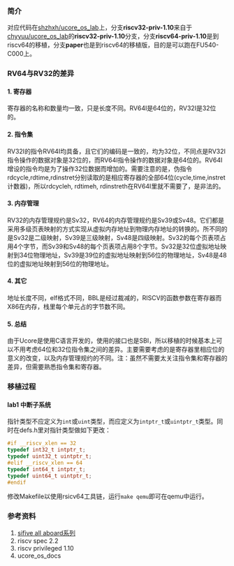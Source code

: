 ### 简介

对应代码在[shzhxh/ucore_os_lab](https://gitee.com/shzhxh/ucore_os_lab.git)上，分支**riscv32-priv-1.10**来自于[chyyuu/ucore_os_lab](https://github.com/chyyuu/ucore_os_lab)的**riscv32-priv-1.10**分支，分支**riscv64-priv-1.10**是到riscv64的移植，分支**paper**也是到riscv64的移植版，目的是可以跑在FU540-C000上。

### RV64与RV32的差异

#### 1. 寄存器
寄存器的名称和数量均一致，只是长度不同。RV64I是64位的，RV32I是32位的。
#### 2. 指令集
RV32I的指令RV64I均具备，且它们的编码是一致的，均为32位，不同点是RV32I指令操作的数据对象是32位的，而RV64I指令操作的数据对象是64位的。RV64I增设的指令均是为了操作32位数据而增加的。需要注意的是，伪指令rdcycle,rdtime,rdinstret分别读取的是相应寄存器的全部64位(cycle,time,instret计数器)，所以rdcycleh, rdtimeh, rdinstreth在RV64I里就不需要了，是非法的。
#### 3. 内存管理

RV32的内存管理规约是Sv32，RV64的内存管理规约是Sv39或Sv48。它们都是采用多级页表映射的方式实现从虚拟内存地址到物理内存地址的转换的。所不同的是Sv32是二级映射，Sv39是三级映射，Sv48是四级映射。Sv32的每个页表项占用4个字节，而Sv39和Sv48的每个页表项占用8个字节。Sv32是32位虚拟地址映射到34位物理地址，Sv39是39位的虚拟地址映射到56位的物理地址，Sv48是48位的虚拟地址映射到56位的物理地址。

#### 4. 其它

地址长度不同，elf格式不同，BBL是经过裁减的，RISCV的函数参数在寄存器而X86在内存，栈里每个单元占的字节数不同。

#### 5. 总结

由于Ucore是使用C语言开发的，使用的接口也是SBI，所以移植的时候基本上可以不用考虑64位和32位指令集之间的差异。主要需要考虑的是寄存器里相应位的意义的改变，以及内存管理规约的不同。注：虽然不需要太关注指令集和寄存器的差异，但需要熟悉指令集和寄存器。

### 移植过程

#### lab1 中断子系统

指针类型不应定义为`int`或`uint`类型，而应定义为`intptr_t`或`uintptr_t`类型。同时在defs.h里对指针类型做如下更改：

```c
#if __riscv_xlen == 32
typedef int32_t intptr_t;
typedef uint32_t uintptr_t;
#elif __riscv_xlen == 64
typedef int64_t intptr_t;
typedef uint64_t uintptr_t;
#endif
```

修改Makefile以使用rsicv64工具链，运行`make qemu`即可在qemu中运行。



### 参考资料

1. [sifive all aboard系列](https://www.sifive.com/blog/)
2. riscv spec 2.2
3. riscv privileged 1.10
4. ucore_os_docs